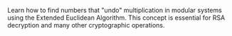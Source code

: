 Learn how to find numbers that "undo" multiplication in modular systems using the Extended Euclidean Algorithm. This concept is essential for RSA decryption and many other cryptographic operations.